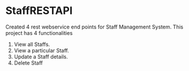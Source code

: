 # StaffRESTAPI
Created 4 rest webservice end points for Staff Management System. This project has 4 functionalities
  1. View all Staffs.
  2. View a particular Staff.
  3. Update a Staff details.
  4. Delete Staff
